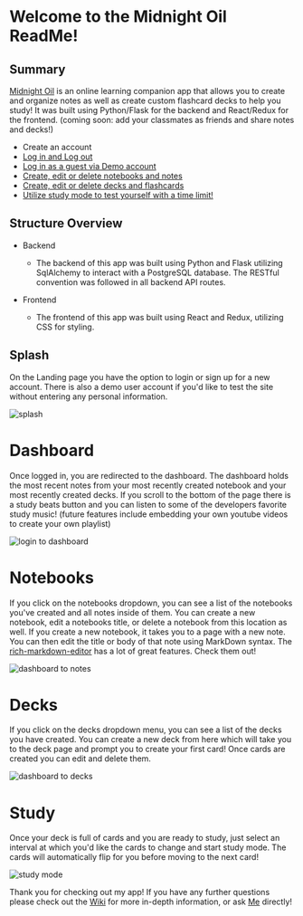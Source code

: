 # Welcome to the Midnight Oil ReadMe!


## Summary
[Midnight Oil](https://midnight-oil-aa.herokuapp.com/decks/48) is an online learning companion app that allows you to create and organize notes as well as create custom flashcard decks to help you study! It was built using Python/Flask for the backend and React/Redux for the frontend. (coming soon: add your classmates as friends and share notes and decks!)

- Create an account
- [Log in and Log out](#splash)
- [Log in as a guest via Demo account](#dashboard)
- [Create, edit or delete notebooks and notes](#notebooks)
- [Create, edit or delete decks and flashcards](#decks)
- [Utilize study mode to test yourself with a time limit!](#study)

## Structure Overview

- Backend
  - The backend of this app was built using Python and Flask utilizing SqlAlchemy to interact with a PostgreSQL database. The RESTful convention was followed in all backend API routes.

- Frontend
  - The frontend of this app was built using React and Redux, utilizing CSS for styling.

## Splash

On the Landing page you have the option to login or sign up for a new account.
There is also a demo user account if you'd like to test the site without entering any personal information.

![splash](https://i.ibb.co/DW9tx87/splash.png)

# Dashboard

Once logged in, you are redirected to the dashboard. The dashboard holds the most recent notes from your most recently created notebook and your most recently created decks. If you scroll to the bottom of the page there is a study beats button and you can listen to some of the developers favorite study music! (future features include embedding your own youtube videos to create your own playlist)

![login to dashboard](https://user-images.githubusercontent.com/72579895/128644422-516d7449-d728-4eb6-b889-2ad5e4718e9f.gif)

# Notebooks

If you click on the notebooks dropdown, you can see a list of the notebooks you've created and all notes inside of them. You can create a new notebook, edit a notebooks title, or delete a notebook from this location as well. If you create a new notebook, it takes you to a page with a new note. You can then edit the title or body of that note using MarkDown syntax. The [rich-markdown-editor](https://github.com/outline/rich-markdown-editor) has a lot of great features. Check them out!

![dashboard to notes](https://user-images.githubusercontent.com/72579895/128644649-76ec1588-3d65-4967-be3a-efa3d3de9346.gif)


# Decks

If you click on the decks dropdown menu, you can see a list of the decks you have created. You can create a new deck from here which will take you to the deck page and prompt you to create your first card! Once cards are created you can edit and delete them.

![dashboard to decks](https://user-images.githubusercontent.com/72579895/128644663-79aefd28-7e26-4752-96df-c1ef71085534.gif)

# Study

Once your deck is full of cards and you are ready to study, just select an interval at which you'd like the cards to change and start study mode. The cards will automatically flip for you before moving to the next card! 

![study mode](https://user-images.githubusercontent.com/72579895/128644672-25ebdcdf-f189-446d-89a4-45c3d303064f.gif)


Thank you for checking out my app! If you have any further questions please check out the [Wiki](https://github.com/J0914/MidnightOil/wiki) for more in-depth information, or ask [Me](https://www.linkedin.com/in/jordyn-sechrist-87710b207/) directly!

